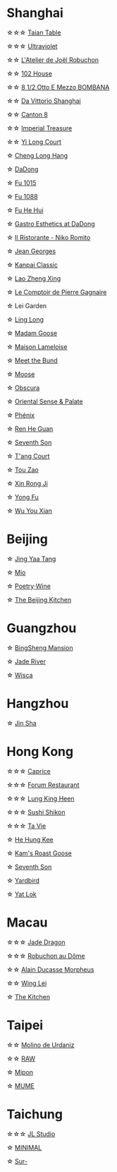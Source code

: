 # Shanghai
☆☆☆ [Taian Table](https://www.instagram.com/p/C0q2OuKrVGN/?hl=en)

☆☆☆ [Ultraviolet](https://www.instagram.com/p/C0gJ6dcOZZI/?hl=en)

☆☆ [L'Atelier de Joël Robuchon](https://www.instagram.com/p/C4V1WtExgpt/?hl=en)

☆☆ [102 House](https://www.instagram.com/p/DCnHk8hSVlt/?hl=en)

☆☆ [8 1/2 Otto E Mezzo BOMBANA](https://www.instagram.com/p/C0qpVCpuNSh/?hl=en)

☆☆ [Da Vittorio Shanghai](https://www.instagram.com/p/C4U_0W3uVhg/?hl=en)

☆☆ [Canton 8](https://www.instagram.com/p/C0ddV7qOfmn/?hl=en)

☆☆ [Imperial Treasure](https://www.instagram.com/p/C4TOrKIxYqc/?hl=en)

☆☆ [Yi Long Court](https://www.instagram.com/p/C4dXH7HLj-7/?hl=en)

☆ [Cheng Long Hang](https://www.instagram.com/p/C4qk3DNvBum/?hl=en)

☆ [DaDong](https://www.instagram.com/p/C4ku-xprxeF/?hl=en)

☆ [Fu 1015](https://www.instagram.com/p/DAgOlXKyTbt/?hl=en)

☆ [Fu 1088](https://www.instagram.com/p/DJ08S2Rx2Nu/)

☆ [Fu He Hui](https://www.instagram.com/p/C0gWAZJue3A/?hl=en)

☆ [Gastro Esthetics at DaDong](https://www.instagram.com/p/C4eGYYfS2ge/?hl=en)

☆ [Il Ristorante - Niko Romito](https://www.instagram.com/p/C4bEw-ARXJz/?hl=en)

☆ [Jean Georges](https://www.instagram.com/p/C4Yakg1JOda/?hl=en)

☆ [Kanpai Classic](https://www.instagram.com/p/C4bLu4zvZub/?hl=en)

☆ [Lao Zheng Xing](https://www.instagram.com/p/C4iJjYKrMb4/?hl=en)

☆ [Le Comptoir de Pierre Gagnaire](https://www.instagram.com/p/C4kwbHLrRrX/?hl=en)

☆ Lei Garden

☆ [Ling Long](https://www.instagram.com/p/DBawSo5RKkv/?hl=en)

☆ [Madam Goose](https://www.instagram.com/p/C4gM_tYR6Gq/?hl=en)

☆ [Maison Lameloise](https://www.instagram.com/p/C0lc_2zum8A/?hl=en)

☆ [Meet the Bund](https://www.instagram.com/p/C1cWPr4usCp/?hl=en)

☆ [Moose](https://www.instagram.com/p/DB07DyLRCv0/?hl=en)

☆ [Obscura](https://www.instagram.com/p/C2VsO00SSSF/?hl=en)

☆ [Oriental Sense & Palate](https://www.instagram.com/p/DB07rVax2AK/?hl=en)

☆ [Phénix](https://www.instagram.com/p/C4YdVDhP_6B/?hl=en)

☆ [Ren He Guan](https://www.instagram.com/p/C4X6vrpR7nw/?hl=en)

☆ [Seventh Son](https://www.instagram.com/p/C4i6rLMP_7s/?hl=en)

☆ [T'ang Court](https://www.instagram.com/p/DAfiVwrSNxF/?hl=en)

☆ [Tou Zao](https://www.instagram.com/p/C14VF2trX3d/?hl=en)

☆ [Xin Rong Ji](https://www.instagram.com/p/C4afF8sLKwr/?hl=en)

☆ [Yong Fu](https://www.instagram.com/p/DBwAz4UR7il/?hl=en)

☆ [Wu You Xian](https://www.instagram.com/p/DAgOCGbSnqs/?hl=en)

# Beijing
☆ [Jing Yaa Tang](https://www.instagram.com/p/C4YaCrmpSo6/?hl=en)

☆ [Mio](https://www.instagram.com/p/C0lYc5buBue/?hl=en)

☆ [Poetry‧Wine](https://www.instagram.com/p/C4bGHcIJ-Y4/?hl=en)

☆ [The Beijing Kitchen](https://www.instagram.com/p/C4eGjNtS50n/?hl=en)

# Guangzhou
☆ [BingSheng Mansion](https://www.instagram.com/p/C4YcvOSPyy2/?hl=en)

☆ [Jade River](https://www.instagram.com/p/C0lcqCruMBd/?hl=en)

☆ [Wisca](https://www.instagram.com/p/C01q9tlOnfz/?hl=en)

# Hangzhou
☆ [Jin Sha](https://www.instagram.com/p/C0vbB0WLPRM/?hl=en)

# Hong Kong
☆☆☆ [Caprice](https://www.instagram.com/p/C4Yd0Q9vu7C/?hl=en)

☆☆☆ [Forum Restaurant](https://www.instagram.com/p/C0o1Db9LGS5/?hl=en)

☆☆☆ [Lung King Heen](https://www.instagram.com/p/C0qu2sku1r4/?hl=en)

☆☆☆ [Sushi Shikon](https://www.instagram.com/p/C0vxJQfO5YS/?hl=en)

☆☆☆ [Ta Vie](https://www.instagram.com/p/C0o3I_TLB-M/?hl=en)

☆ [He Hung Kee](https://www.instagram.com/p/C4bI9pYPCBe/?hl=en)

☆ [Kam's Roast Goose](https://www.instagram.com/p/C2zevGIr6sX/?hl=en)

☆ [Seventh Son](https://www.instagram.com/p/C4gG34nxpSm/?hl=en)

☆ [Yardbird](https://www.instagram.com/p/C4iDJhqrNZL/?hl=en)

☆ [Yat Lok](https://www.instagram.com/p/C4TPJVlxCW2/?hl=en)

# Macau
☆☆☆ [Jade Dragon](https://www.instagram.com/p/C0iCr9-xy37/?hl=en)

☆☆☆ [Robuchon au Dôme](https://www.instagram.com/p/C01zNNbrMxJ/?hl=en)

☆☆ [Alain Ducasse Morpheus](https://www.instagram.com/p/C4VWJdDrxs2/?hl=en)

☆☆ [Wing Lei](https://www.instagram.com/p/C4dZ1nfr_68/?hl=en)

☆ [The Kitchen](https://www.instagram.com/p/C4Yc9QRv0Pp/?hl=en)

# Taipei
☆☆ [Molino de Urdaniz](https://www.instagram.com/p/DBfqCCDRK1l/?hl=en)

☆☆ [RAW](https://www.instagram.com/p/DBax4xixDtt/?hl=en)

☆ [Mipon](https://www.instagram.com/p/DBbqAmKv_l3/?hl=en)

☆ [MUME](https://www.instagram.com/p/C0dewZuu0ch/?hl=en)

# Taichung
☆☆☆ [JL Studio](https://www.instagram.com/p/DBawymNxmJn/?hl=en)

☆ [MINIMAL](https://www.instagram.com/p/DBbqOm3vbKx/?hl=en)

☆ [Sur-](https://www.instagram.com/p/DBYeFaBpMFH/?hl=en)
